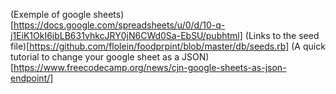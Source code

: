 


(Exemple of google sheets)[https://docs.google.com/spreadsheets/u/0/d/10-q-j1EiK1OkI6ibLB631vhkcJRY0jN6CWd0Sa-EbSU/pubhtml]
(Links to the seed file)[https://github.com/flolein/foodprpint/blob/master/db/seeds.rb]
(A quick tutorial to change your google sheet as a JSON)[https://www.freecodecamp.org/news/cjn-google-sheets-as-json-endpoint/]
